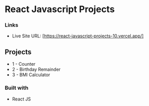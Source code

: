 # React Javascript Projects

### Links

- Live Site URL: [https://react-javascript-projects-10.vercel.app/]

## Projects

- 1 - Counter
- 2 - Birthday Remainder
- 3 - BMI Calculator

### Built with

- React JS

